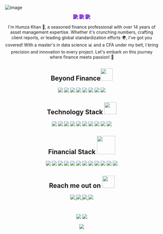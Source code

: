 ![image](https://github.com/TechHammy/TechHammy/assets/72169186/0c94b685-22fa-456a-9caf-03a9c599a560)

<p align="center">
  <img src="https://badges.pufler.dev/visits/TechHammy/TechHammy" style="filter: invert(67%) sepia(68%) saturate(2814%) hue-rotate(248deg) brightness(89%) contrast(89%);"/> 
  <img src="https://badges.pufler.dev/repos/TechHammy" style="filter: invert(67%) sepia(68%) saturate(2814%) hue-rotate(248deg) brightness(89%) contrast(89%);"/>
  <img src="https://badges.pufler.dev/commits/monthly/TechHammy" style="filter: invert(67%) sepia(68%) saturate(2814%) hue-rotate(248deg) brightness(89%) contrast(89%);"/>
</p>

<p align="center">
   I'm Humza Khan 🌟, a seasoned finance professional with over 14 years of asset management expertise. Whether it's crunching numbers, crafting client reports, or leading global standardization efforts 🌍, I've got you covered! With a master's in data science 📊 and a CFA under my belt, I bring precision and innovation to every project. Let's embark on this journey where finance meets passion! 🚀
</p>  

<h2 align="center">Beyond Finance<img src= https://github.com/TechHammy/TechHammy/assets/72169186/0ac065a4-e242-49ca-a1c7-1561eb4c8bba width="40"></h2>

<p align="center">
  <img src="https://img.shields.io/badge/Passport%20Prodigy-674E95?style=flat-square"/>
  <img src="https://img.shields.io/badge/Dance%20Enthusiast-443C70?style=flat-square"/>
  <img src="https://img.shields.io/badge/Music%20Lover-674E95?style=flat-square"/>
  <img src="https://img.shields.io/badge/Boxing%20Passion-443C70?style=flat-square"/>
  <img src="https://img.shields.io/badge/Ex%20Air--Cadet-674E95?style=flat-square"/>
  <img src="https://img.shields.io/badge/Passion%20for%20the%20Skies-443C70?style=flat-square"/>
  <img src="https://img.shields.io/badge/AI%20Enthusiast-674E95?style=flat-square"/>
  <img src="https://img.shields.io/badge/Lifelong%20Learner-443C70?style=flat-square"/>
</p>

<h2 align="center">Technology Stack <img src="https://github.com/ritik307/ritik307/blob/main/images/laptop.gif" width="40"></h2>
<p align="center">
  <img src="https://img.shields.io/badge/Python-3776AB?style=flat-square&logo=python&logoColor=white"/>
  <img src="https://img.shields.io/badge/SQL-4479A1?style=flat-square&logo=sql&logoColor=white"/>
  <img src="https://img.shields.io/badge/Power%20BI-F2C811?style=flat-square&logo=powerbi&logoColor=white"/>
  <img src="https://img.shields.io/badge/Snowflake-02557A?style=flat-square&logo=snowflake&logoColor=white"/>
  <img src="https://img.shields.io/badge/Excel-217346?style=flat-square&logo=microsoft-excel&logoColor=white"/>
  <img src="https://img.shields.io/badge/MATLAB-0076A8?style=flat-square&logo=mathworks&logoColor=white"/>
  <img src="https://img.shields.io/badge/Tableau-E97627?style=flat-square&logo=tableau&logoColor=white"/>
  <img src="https://img.shields.io/badge/HTML5-E34F26?style=flat-square&logo=html5&logoColor=white"/>
  <img src="https://img.shields.io/badge/CSS3-1572B6?style=flat-square&logo=css3&logoColor=white"/>
  <img src="https://img.shields.io/badge/Git-black?style=flat-square&logo=git&logoColor=white"/>
</p>

<h2 align="center">Financial Stack <img src=https://github.com/TechHammy/TechHammy/assets/72169186/9eb50c6e-8f1a-4a1a-8167-b0ef697efd3d width="60"></h2>
<p align="center">
  <img src="https://img.shields.io/badge/Blackrock%20Aladdin-000000?style=flat-square&logo=blackrock&logoColor=white"/>
  <img src="https://img.shields.io/badge/Bloomberg-54595D?style=flat-square&logo=bloomberg&logoColor=white"/>
  <img src="https://img.shields.io/badge/B--One-003049?style=flat-square&logo=boeing&logoColor=white"/>
  <img src="https://img.shields.io/badge/Data%20Stream-007ACC?style=flat-square&logo=datastax&logoColor=white"/>
  <img src="https://img.shields.io/badge/FactSet-2B6ECC?style=flat-square&logo=factset&logoColor=white"/>
  <img src="https://img.shields.io/badge/IMS%20Caps-007ACC?style=flat-square&logo=icloud&logoColor=white"/>
  <img src="https://img.shields.io/badge/MSCI%20Barra-8A0CCF?style=flat-square&logo=msci&logoColor=white"/>
  <img src="https://img.shields.io/badge/Morningstar-4BB5FF?style=flat-square&logo=morningstar&logoColor=white"/>
  <img src="https://img.shields.io/badge/Northern%20Trust%20Radar-006699?style=flat-square&logo=northern-trust&logoColor=white"/>
  <img src="https://img.shields.io/badge/Rimes-009EDB?style=flat-square&logo=rime&logoColor=white"/>
  <img src="https://img.shields.io/badge/StatPro-4F0F3A?style=flat-square&logo=statpro&logoColor=white"/>
  <img src="https://img.shields.io/badge/Thomson%20Reuters%20Eikon-FF8000?style=flat-square&logo=thomson-reuters&logoColor=white"/>
</p>


<h2 align="center">Reach me out on <img src="https://media0.giphy.com/media/jqNPzdTTxQfOgOqpO4/source.gif" width="40"></h2>

<p align="center">
  <a href="mailto:humzakhan.ldn@gmail.com">
    <img src="https://img.shields.io/badge/-TechHammy-c14438?style=flat-square&logo=Gmail&logoColor=white&link=mailto:humzakhan.ldn@gmail.com"/>
  </a>
<a href="https://www.linkedin.com/in/hamza-khan-3468851b/">
  <img src="https://img.shields.io/badge/-TechHammy-blue?style=flat-square&logo=Linkedin&logoColor=white&link=https://www.linkedin.com/in/hamza-khan-3468851b/"/>
</a>
<a href="https://medium.com/@humzakhan.ldn">
  <img src="https://img.shields.io/badge/-TechHammy-black?style=flat-square&logo=Medium&logoColor=white&link=https://medium.com/@humzakhan.ldn"/>
</a>

<a href="https://yourwebsite.com">
  <img src="https://img.shields.io/badge/-TechHammy%20Website-purple?style=flat-square&logo=Internet%20Explorer&logoColor=white&link=https://yourwebsite.com"/>
</a>

</p>

<br>

<p align="center">
  <img src="https://github-readme-stats.vercel.app/api?username=TechHammy&show_icons=true&theme=radical&line_height=27">
  <img src="https://github-readme-stats.vercel.app/api/top-langs/?username=TechHammy&hide=html,css,java,shaderlab,kotlin,hlsl&theme=radical">
</p>

<p align="center">
  <img src="https://github-readme-streak-stats.herokuapp.com/?user=TechHammy&show_icons=true&locale=en&layout=compact&theme=radical&line_height=0" />
</p>







